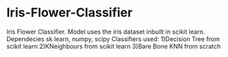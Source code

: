 # Iris-Flower-Classifier
Iris Flower Classifier.
Model uses the iris dataset inbuilt in scikit learn.
Dependecies sk learn, numpy, scipy
Classifiers used:
1)Decision Tree from scikit learn
2)KNeighbours from scikit learn
3)Bare Bone KNN from scratch
